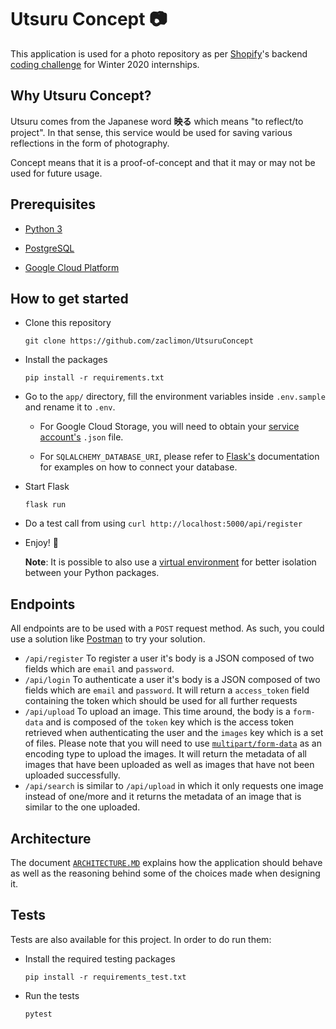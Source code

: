 # Utsuru Concept 📷

This application is used for a photo repository as per [Shopify](https://www.shopify.com/)'s backend [coding challenge](https://docs.google.com/document/d/1ZKRywXQLZWOqVOHC4JkF3LqdpO3Llpfk_CkZPR8bjak/edit) for Winter 2020 internships.

## Why Utsuru Concept?

Utsuru comes from the Japanese word **映る** which means "to reflect/to project". In that sense, this service would be used for saving various reflections in the form of photography. 

Concept means that it is a proof-of-concept and that it may or may not be used for future usage.

## Prerequisites

- [Python 3](https://www.python.org/)

- [PostgreSQL](https://www.postgresql.org/)

- [Google Cloud Platform](https://www.postgresql.org/)

## How to get started

- Clone this repository
  
  `git clone https://github.com/zaclimon/UtsuruConcept`

- Install the packages
  
  `pip install -r requirements.txt`

- Go to the `app/` directory, fill the environment variables inside `.env.sample` and rename it to `.env`.
  
  - For Google Cloud Storage, you will need to obtain your [service account's](https://cloud.google.com/docs/authentication/production) `.json` file.
  
  - For `SQLALCHEMY_DATABASE_URI`, please refer to [Flask's](https://flask-sqlalchemy.palletsprojects.com/en/2.x/config/) documentation for examples on how to connect your database.

- Start Flask
  
  `flask run`

- Do a test call from using `curl http://localhost:5000/api/register`

- Enjoy! 🎉
  
  **Note**: It is possible to also use a [virtual environment](https://docs.python.org/3/library/venv.html) for better isolation between your Python packages.

## Endpoints

All endpoints are to be used with a `POST` request method. As such, you could use a solution like [Postman](https://www.getpostman.com/) to try your solution.

- `/api/register` To register a user it's body is a JSON composed of two fields which are `email` and `password`.
- `/api/login` To authenticate a user it's body is a JSON composed of two fields which are `email` and `password`. It will return a `access_token` field containing the token which should be used for all further requests
- `/api/upload` To upload an image. This time around, the body is a `form-data` and is composed of the `token` key which is the access token retrieved when authenticating the user and the `images` key which is a set of files. Please note that you will need to use [`multipart/form-data`](https://stackoverflow.com/a/4526286) as an encoding type to upload the images. It will return the metadata of all images that have been uploaded as well as images that have not been uploaded successfully.
- `/api/search` is similar to `/api/upload` in which it only requests one image instead of one/more and it returns the metadata of an image that is similar to the one uploaded. 

## Architecture

The document [`ARCHITECTURE.MD`](./ARCHITECTURE.MD) explains how the application should behave as well as the reasoning behind some of the choices made when designing it.

## Tests

Tests are also available for this project. In order to do run them:

- Install the required testing packages
  
  `pip install -r requirements_test.txt`

- Run the tests
  
  `pytest`
